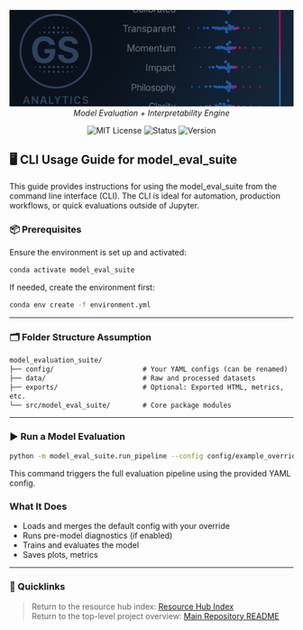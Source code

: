 <p align="center">
  <img src="../../repo_files/dark_logo_banner.png" width="1000"/>
  <br>
  <em>Model Evaluation + Interpretability Engine</em>
</p>
<p align="center">
  <img alt="MIT License" src="https://img.shields.io/badge/license-MIT-blue">
  <img alt="Status" src="https://img.shields.io/badge/status-beta-yellow">
  <img alt="Version" src="https://img.shields.io/badge/version-v0.1.0-blueviolet">
</p>

## 🖥️ CLI Usage Guide for model_eval_suite

This guide provides instructions for using the model_eval_suite from the command line interface (CLI). The CLI is ideal for automation, production workflows, or quick evaluations outside of Jupyter.

### 📦 Prerequisites

Ensure the environment is set up and activated:

```bash
conda activate model_eval_suite
```

If needed, create the environment first:

```bash
conda env create -f environment.yml
```

---

### 🗂️ Folder Structure Assumption

```text
model_evaluation_suite/
├── config/                      # Your YAML configs (can be renamed)
├── data/                        # Raw and processed datasets
├── exports/                     # Optional: Exported HTML, metrics, etc.
└── src/model_eval_suite/        # Core package modules
```

---

### ▶️ Run a Model Evaluation

```bash
python -m model_eval_suite.run_pipeline --config config/example_override.yaml
```

This command triggers the full evaluation pipeline using the provided YAML config.

### What It Does

- Loads and merges the default config with your override
- Runs pre-model diagnostics (if enabled)
- Trains and evaluates the model
- Saves plots, metrics

---

### 📎 Quicklinks
> Return to the resource hub index: [Resource Hub Index](../hub_index.md)  
> Return to the top-level project overview: [Main Repository README](../../README.md)